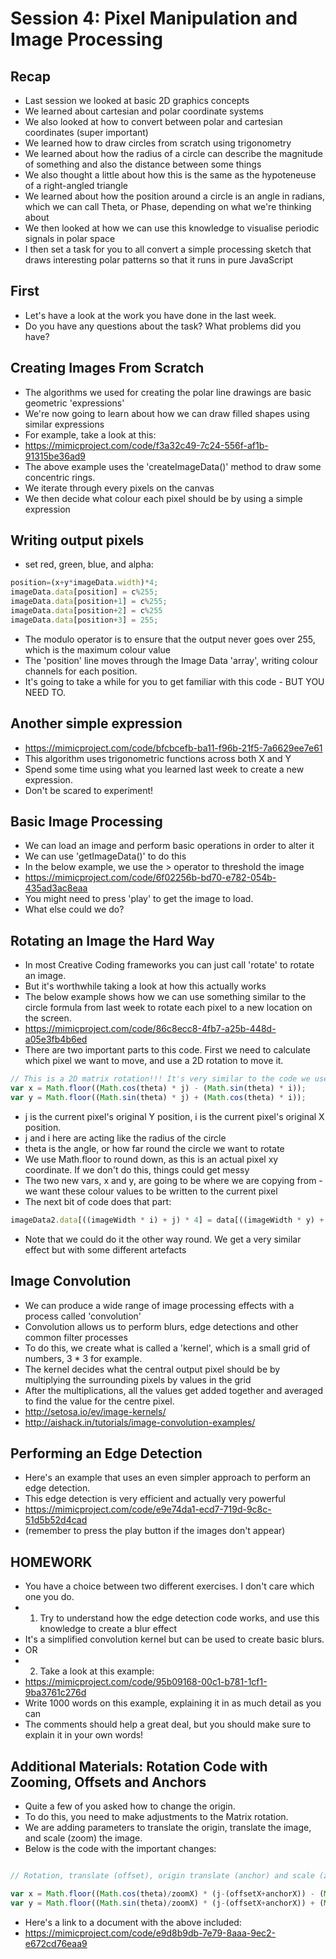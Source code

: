 # Session 4: Pixel Manipulation and Image Processing

## Recap
 - Last session we looked at basic 2D graphics concepts
 - We learned about cartesian and polar coordinate systems
 - We also looked at how to convert between polar and cartesian coordinates (super important)
 - We learned how to draw circles from scratch using trigonometry
 - We learned about how the radius of a circle can describe the magnitude of something and also the distance between some things
 - We also thought a little about how this is the same as the hypoteneuse of a right-angled triangle
 - We learned about how the position around a circle is an angle in radians, which we can call Theta, or Phase, depending on what we're thinking about
 - We then looked at how we can use this knowledge to visualise periodic signals in polar space
 - I then set a task for you to all convert a simple processing sketch that draws interesting polar patterns so that it runs in pure JavaScript

## First
 - Let's have a look at the work you have done in the last week. 
 - Do you have any questions about the task? What problems did you have?

## Creating Images From Scratch
 - The algorithms we used for creating the polar line drawings are basic geometric 'expressions' 
 - We're now going to learn about how we can draw filled shapes using similar expressions
 - For example, take a look at this:
 - https://mimicproject.com/code/f3a32c49-7c24-556f-af1b-91315be36ad9
 - The above example uses the 'createImageData()' method to draw some concentric rings.
 - We iterate through every pixels on the canvas
 - We then decide what colour each pixel should be by using a simple expression
 
## Writing output pixels
 - set red, green, blue, and alpha:
```JavaScript
position=(x+y*imageData.width)*4;
imageData.data[position] = c%255;
imageData.data[position+1] = c%255;
imageData.data[position+2] = c%255
imageData.data[position+3] = 255;
```
 - The modulo operator is to ensure that the output never goes over 255, which is the maximum colour value
 - The 'position' line moves through the Image Data 'array', writing colour channels for each position.
 - It's going to take a while for you to get familiar with this code - BUT YOU NEED TO.
 
 ## Another simple expression
  - https://mimicproject.com/code/bfcbcefb-ba11-f96b-21f5-7a6629ee7e61
  - This algorithm uses trigonometric functions across both X and Y
  - Spend some time using what you learned last week to create a new expression. 
  - Don't be scared to experiment!
  
 ## Basic Image Processing
  - We can load an image and perform basic operations in order to alter it
  - We can use 'getImageData()' to do this
  - In the below example, we use the > operator to threshold the image
  - https://mimicproject.com/code/6f02256b-bd70-e782-054b-435ad3ac8eaa
  - You might need to press 'play' to get the image to load.
  - What else could we do?
  
 ## Rotating an Image the Hard Way
  - In most Creative Coding frameworks you can just call 'rotate' to rotate an image.
  - But it's worthwhile taking a look at how this actually works
  - The below example shows how we can use something similar to the circle formula from last week to rotate each pixel to a new location on the screen.
  - https://mimicproject.com/code/86c8ecc8-4fb7-a25b-448d-a05e3fb4b6ed
  - There are two important parts to this code. First we need to calculate which pixel we want to move, and use a 2D rotation to move it.
```JavaScript 
// This is a 2D matrix rotation!!! It's very similar to the code we used to rotate points around a circle.
var x = Math.floor((Math.cos(theta) * j) - (Math.sin(theta) * i));
var y = Math.floor((Math.sin(theta) * j) + (Math.cos(theta) * i));
```
 - j is the current pixel's original Y position, i is the current pixel's original X position.
 - j and i here are acting like the radius of the circle
 - theta is the angle, or how far round the circle we want to rotate 
 - We use Math.floor to round down, as this is an actual pixel xy coordinate. If we don't do this, things could get messy
 - The two new vars, x and y, are going to be where we are copying from - we want these colour values to be written to the current pixel
 - The next bit of code does that part:
```JavaScript  
imageData2.data[((imageWidth * i) + j) * 4] = data[((imageWidth * y) + x) * 4];
```
 - Note that we could do it the other way round. We get a very similar effect but with some different artefacts
 
 ## Image Convolution
  - We can produce a wide range of image processing effects with a process called 'convolution'
  - Convolution allows us to perform blurs, edge detections and other common filter processes
  - To do this, we create what is called a 'kernel', which is a small grid of numbers, 3 * 3 for example.
  - The kernel decides what the central output pixel should be by multiplying the surrounding pixels by values in the grid
  - After the multiplications, all the values get added together and averaged to find the value for the centre pixel.
  - http://setosa.io/ev/image-kernels/
  - http://aishack.in/tutorials/image-convolution-examples/
  
## Performing an Edge Detection
  - Here's an example that uses an even simpler approach to perform an edge detection.
  - This edge detection is very efficient and actually very powerful
  - https://mimicproject.com/code/e9e74da1-ecd7-719d-9c8c-51d5b52d4cad
  - (remember to press the play button if the images don't appear)
  
## HOMEWORK
 - You have a choice between two different exercises. I don't care which one you do.
 - 1) Try to understand how the edge detection code works, and use this knowledge to create a blur effect
 - It's a simplified convolution kernel but can be used to create basic blurs.
 - OR
 - 2) Take a look at this example:
 - https://mimicproject.com/code/95b09168-00c1-b781-1cf1-9ba3761c276d
 - Write 1000 words on this example, explaining it in as much detail as you can
 - The comments should help a great deal, but you should make sure to explain it in your own words!

## Additional Materials: Rotation Code with Zooming, Offsets and Anchors
 - Quite a few of you asked how to change the origin.
 - To do this, you need to make adjustments to the Matrix rotation.
 - We are adding parameters to translate the origin, translate the image, and scale (zoom) the image.
 - Below is the code with the important changes:
 ```JavaScript 

// Rotation, translate (offset), origin translate (anchor) and scale (zoom)

var x = Math.floor((Math.cos(theta)/zoomX) * (j-(offsetX+anchorX)) - (Math.sin(theta)/zoomY) * (i-(offsetY+anchorY)))+anchorX;
var y = Math.floor((Math.sin(theta)/zoomX) * (j-(offsetX+anchorX)) + (Math.cos(theta)/zoomY) * (i-(offsetY+anchorY)))+anchorY;
```
 - Here's a link to a document with the above included:
 - https://mimicproject.com/code/e9d8b9db-7e79-8aaa-9ec2-e672cd76eaa9 
